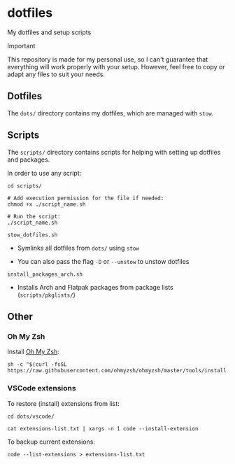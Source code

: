 # dotfiles

My dotfiles and setup scripts

> [!IMPORTANT]
> This repository is made for my personal use, so I can't guarantee that everything will work properly with your setup. However, feel free to copy or adapt any files to suit your needs.

## Dotfiles

The `dots/` directory contains my dotfiles, which are managed with `stow`.

## Scripts

The `scripts/` directory contains scripts for helping with setting up dotfiles and packages.

In order to use any script:

```shell
cd scripts/

# Add execution permission for the file if needed:
chmod +x ./script_name.sh

# Run the script:
./script_name.sh
```

`stow_dotfiles.sh`

- Symlinks all dotfiles from `dots/` using `stow`

- You can also pass the flag `-D` or `--unstow` to unstow dotfiles

`install_packages_arch.sh`

- Installs Arch and Flatpak packages from package lists (`scripts/pkglists/`)

## Other

### Oh My Zsh

Install [Oh My Zsh](https://github.com/ohmyzsh/ohmyzsh):

```shell
sh -c "$(curl -fsSL https://raw.githubusercontent.com/ohmyzsh/ohmyzsh/master/tools/install.sh)"
```

### VSCode extensions

To restore (install) extensions from list:

```shell
cd dots/vscode/

cat extensions-list.txt | xargs -n 1 code --install-extension
```

To backup current extensions:

```shell
code --list-extensions > extensions-list.txt
```
